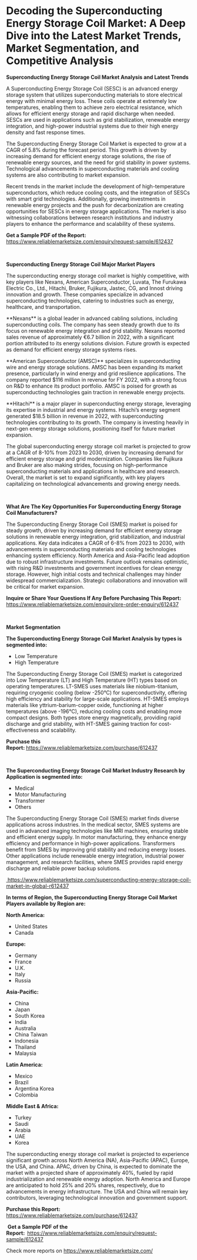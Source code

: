 <p><h1>Decoding the Superconducting Energy Storage Coil Market: A Deep Dive into the Latest Market Trends, Market Segmentation, and Competitive Analysis</h1></p><p><strong>Superconducting Energy Storage Coil Market Analysis and Latest Trends</strong></p>
<p><p>A Superconducting Energy Storage Coil (SESC) is an advanced energy storage system that utilizes superconducting materials to store electrical energy with minimal energy loss. These coils operate at extremely low temperatures, enabling them to achieve zero electrical resistance, which allows for efficient energy storage and rapid discharge when needed. SESCs are used in applications such as grid stabilization, renewable energy integration, and high-power industrial systems due to their high energy density and fast response times.</p><p>The Superconducting Energy Storage Coil Market is expected to grow at a CAGR of 5.8% during the forecast period. This growth is driven by increasing demand for efficient energy storage solutions, the rise of renewable energy sources, and the need for grid stability in power systems. Technological advancements in superconducting materials and cooling systems are also contributing to market expansion.</p><p>Recent trends in the market include the development of high-temperature superconductors, which reduce cooling costs, and the integration of SESCs with smart grid technologies. Additionally, growing investments in renewable energy projects and the push for decarbonization are creating opportunities for SESCs in energy storage applications. The market is also witnessing collaborations between research institutions and industry players to enhance the performance and scalability of these systems.</p></p>
<p><strong>Get a Sample PDF of the Report:&nbsp;</strong> <a href="https://www.reliablemarketsize.com/enquiry/request-sample/612437?utm_campaign=1143&utm_medium=2&utm_source=Github&utm_content=ia&utm_term=20012025&utm_id=superconducting-energy-storage-coil">https://www.reliablemarketsize.com/enquiry/request-sample/612437</a></p>
<p>&nbsp;</p>
<p><strong>Superconducting Energy Storage Coil Major Market Players</strong></p>
<p><p>The superconducting energy storage coil market is highly competitive, with key players like Nexans, American Superconductor, Luvata, The Furukawa Electric Co., Ltd., Hitachi, Bruker, Fujikura, Jastec, CG, and Innost driving innovation and growth. These companies specialize in advanced superconducting technologies, catering to industries such as energy, healthcare, and transportation.</p><p>**Nexans** is a global leader in advanced cabling solutions, including superconducting coils. The company has seen steady growth due to its focus on renewable energy integration and grid stability. Nexans reported sales revenue of approximately €6.7 billion in 2022, with a significant portion attributed to its energy solutions division. Future growth is expected as demand for efficient energy storage systems rises.</p><p>**American Superconductor (AMSC)** specializes in superconducting wire and energy storage solutions. AMSC has been expanding its market presence, particularly in wind energy and grid resilience applications. The company reported $116 million in revenue for FY 2022, with a strong focus on R&D to enhance its product portfolio. AMSC is poised for growth as superconducting technologies gain traction in renewable energy projects.</p><p>**Hitachi** is a major player in superconducting energy storage, leveraging its expertise in industrial and energy systems. Hitachi’s energy segment generated $18.5 billion in revenue in 2022, with superconducting technologies contributing to its growth. The company is investing heavily in next-gen energy storage solutions, positioning itself for future market expansion.</p><p>The global superconducting energy storage coil market is projected to grow at a CAGR of 8-10% from 2023 to 2030, driven by increasing demand for efficient energy storage and grid modernization. Companies like Fujikura and Bruker are also making strides, focusing on high-performance superconducting materials and applications in healthcare and research. Overall, the market is set to expand significantly, with key players capitalizing on technological advancements and growing energy needs.</p></p>
<p>&nbsp;</p>
<p><strong>What Are The Key Opportunities For Superconducting Energy Storage Coil Manufacturers?</strong></p>
<p><p>The Superconducting Energy Storage Coil (SMES) market is poised for steady growth, driven by increasing demand for efficient energy storage solutions in renewable energy integration, grid stabilization, and industrial applications. Key data indicates a CAGR of 6-8% from 2023 to 2030, with advancements in superconducting materials and cooling technologies enhancing system efficiency. North America and Asia-Pacific lead adoption due to robust infrastructure investments. Future outlook remains optimistic, with rising R&D investments and government incentives for clean energy storage. However, high initial costs and technical challenges may hinder widespread commercialization. Strategic collaborations and innovation will be critical for market expansion.</p></p>
<p><strong>Inquire or Share Your Questions If Any Before Purchasing This Report:</strong> <a href="https://www.reliablemarketsize.com/enquiry/pre-order-enquiry/612437?utm_campaign=1143&utm_medium=2&utm_source=Github&utm_content=ia&utm_term=20012025&utm_id=superconducting-energy-storage-coil">https://www.reliablemarketsize.com/enquiry/pre-order-enquiry/612437</a></p>
<p>&nbsp;</p>
<p><strong>Market Segmentation</strong></p>
<p><strong>The Superconducting Energy Storage Coil Market Analysis by types is segmented into:</strong></p>
<p><ul><li>Low Temperature</li><li>High Temperature</li></ul></p>
<p><p>The Superconducting Energy Storage Coil (SMES) market is categorized into Low Temperature (LT) and High Temperature (HT) types based on operating temperatures. LT-SMES uses materials like niobium-titanium, requiring cryogenic cooling (below -250°C) for superconductivity, offering high efficiency and stability for large-scale applications. HT-SMES employs materials like yttrium-barium-copper oxide, functioning at higher temperatures (above -196°C), reducing cooling costs and enabling more compact designs. Both types store energy magnetically, providing rapid discharge and grid stability, with HT-SMES gaining traction for cost-effectiveness and scalability.</p></p>
<p><strong>Purchase this Report:&nbsp;</strong><a href="https://www.reliablemarketsize.com/purchase/612437?utm_campaign=1143&utm_medium=2&utm_source=Github&utm_content=ia&utm_term=20012025&utm_id=superconducting-energy-storage-coil">https://www.reliablemarketsize.com/purchase/612437</a></p>
<p>&nbsp;</p>
<p><strong>The Superconducting Energy Storage Coil Market Industry Research by Application is segmented into:</strong></p>
<p><ul><li>Medical</li><li>Motor Manufacturing</li><li>Transformer</li><li>Others</li></ul></p>
<p><p>The Superconducting Energy Storage Coil (SMES) market finds diverse applications across industries. In the medical sector, SMES systems are used in advanced imaging technologies like MRI machines, ensuring stable and efficient energy supply. In motor manufacturing, they enhance energy efficiency and performance in high-power applications. Transformers benefit from SMES by improving grid stability and reducing energy losses. Other applications include renewable energy integration, industrial power management, and research facilities, where SMES provides rapid energy discharge and reliable power backup solutions.</p></p>
<p><a href="https://www.reliablemarketsize.com/superconducting-energy-storage-coil-market-in-global-r612437?utm_campaign=1143&utm_medium=2&utm_source=Github&utm_content=ia&utm_term=20012025&utm_id=superconducting-energy-storage-coil">&nbsp;https://www.reliablemarketsize.com/superconducting-energy-storage-coil-market-in-global-r612437</a></p>
<p><strong>In terms of Region, the Superconducting Energy Storage Coil Market Players available by Region are:</strong></p>
<p>
    <p> <strong> North America: </strong>
        <ul>
            <li>United States</li>
            <li>Canada</li>
        </ul>
        </p> 
    <p> <strong> Europe: </strong>
        <ul>
            <li>Germany</li>
            <li>France</li>
            <li>U.K.</li>
            <li>Italy</li>
            <li>Russia</li>
        </ul>
        </p> 
    <p> <strong> Asia-Pacific: </strong>
        <ul>
            <li>China</li>
            <li>Japan</li>
            <li>South Korea</li>
            <li>India</li>
            <li>Australia</li>
            <li>China Taiwan</li>
            <li>Indonesia</li>
            <li>Thailand</li>
            <li>Malaysia</li>
        </ul>
        </p> 
    <p> <strong> Latin America: </strong>
        <ul>
            <li>Mexico</li>
            <li>Brazil</li>
            <li>Argentina Korea</li>
            <li>Colombia</li>
        </ul>
        </p> 
    <p> <strong> Middle East & Africa: </strong>
        <ul>
            <li>Turkey</li>
            <li>Saudi</li>
            <li>Arabia</li>
            <li>UAE</li>
            <li>Korea</li>
        </ul>
    </p>
    </p>
<p><p>The superconducting energy storage coil market is projected to experience significant growth across North America (NA), Asia-Pacific (APAC), Europe, the USA, and China. APAC, driven by China, is expected to dominate the market with a projected share of approximately 40%, fueled by rapid industrialization and renewable energy adoption. North America and Europe are anticipated to hold 25% and 20% shares, respectively, due to advancements in energy infrastructure. The USA and China will remain key contributors, leveraging technological innovation and government support.</p></p>
<p><strong>Purchase this Report: </strong><a href="https://www.reliablemarketsize.com/purchase/612437?utm_campaign=1143&utm_medium=2&utm_source=Github&utm_content=ia&utm_term=20012025&utm_id=superconducting-energy-storage-coil">https://www.reliablemarketsize.com/purchase/612437</a></p>
<p>&nbsp;<strong>Get a Sample PDF of the Report:&nbsp;&nbsp;</strong><a href="https://www.reliablemarketsize.com/enquiry/request-sample/612437?utm_campaign=1143&utm_medium=2&utm_source=Github&utm_content=ia&utm_term=20012025&utm_id=superconducting-energy-storage-coil">https://www.reliablemarketsize.com/enquiry/request-sample/612437</a></p>
<p><strong></strong></p>
<p>Check more reports on <a href="https://www.reliablemarketsize.com/?utm_campaign=1143&utm_medium=2&utm_source=Github&utm_content=ia&utm_term=20012025&utm_id=superconducting-energy-storage-coil">https://www.reliablemarketsize.com/</a></p>